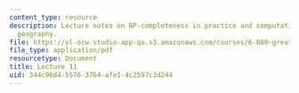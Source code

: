 ```yaml
---
content_type: resource
description: Lecture notes on NP-completeness in practice and computational universe
  geography.
file: https://ol-ocw-studio-app-qa.s3.amazonaws.com/courses/6-080-great-ideas-in-theoretical-computer-science-spring-2008/344c96d455763764afe14c2597c3d244_lec11.pdf
file_type: application/pdf
resourcetype: Document
title: Lecture 11
uid: 344c96d4-5576-3764-afe1-4c2597c3d244
---
```

